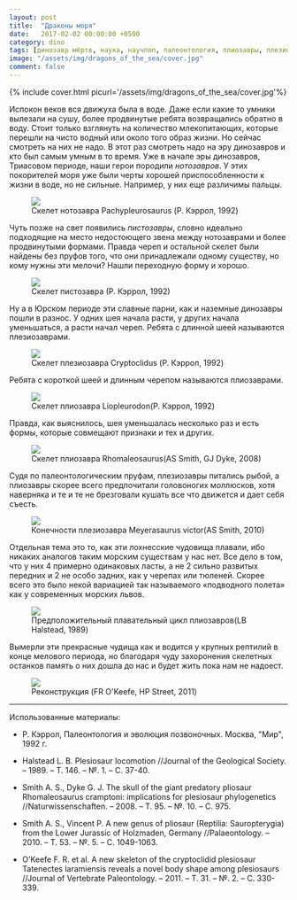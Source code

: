 ```yaml
---
layout: post
title:  "Драконы моря"
date:   2017-02-02 00:00:00 +0500
category: dino
tags: [динозавр мёртв, наука, научпоп, палеонтология, плиозавры, плезиозавры, триасовый период, юрский период, меловой период, нотозавры, пистозавры, Pachypleurosaurus, Cryptoclidus, Liopleurodon, Rhomaleosaurus, Meyerasaurus victor]
image: "/assets/img/dragons_of_the_sea/cover.jpg"
comment: false
---
```


{% include cover.html picurl='/assets/img/dragons_of_the_sea/cover.jpg'%}

Испокон веков вся движуха была в воде. Даже если какие то умники вылезали на сушу, более продвинутые ребята возвращались обратно в воду. Стоит только взглянуть на количество млекопитающих, которые перешли на чисто водный или около того образ жизни. Но сейчас смотреть на них не надо. В этот раз смотреть надо на эру динозавров и кто был самым умным в то время.
Уже в начале эры динозавров, Триасовом периоде, наши герои породили _нотозавров_. У этих покорителей моря уже были черты хорошей приспособленности к жизни в воде, но не сильные. Например, у них еще различимы пальцы. 

<figure>
  <img src="{{site.baseurl}}/assets/img/dragons_of_the_sea/1.png"/>
  <figcaption>Скелет нотозавра Pachypleurosaurus (Р. Кэррол, 1992)</figcaption>
</figure>

Чуть позже на свет появились _пистозавры_, словно идеально подходящие на место недостоющего звена между нотозаврами и более продвинутыми формами. Правда череп и остальной скелет были найдены без пруфов того, что они принадлежали одному существу, но кому нужны эти мелочи? Нашли переходную форму и хорошо. 

<figure>
  <img src="{{site.baseurl}}/assets/img/dragons_of_the_sea/2.png"/>
  <figcaption>Скелет пистозавра (Р. Кэррол, 1992)</figcaption>
</figure>

Ну а в Юрском периоде эти славные парни, как и наземные динозавры пошли в разнос. У одних шея начала расти, у других начала уменьшаться, а расти начал череп.
Ребята с длинной шеей называются плезиозаврами. 

<figure>
  <img src="{{site.baseurl}}/assets/img/dragons_of_the_sea/3.png"/>
  <figcaption>Скелет плезиозавра Cryptoclidus (Р. Кэррол, 1992)</figcaption>
</figure>

Ребята с короткой шеей и длинным черепом называются плиозаврами.

<figure>
  <img src="{{site.baseurl}}/assets/img/dragons_of_the_sea/4.png"/>
  <figcaption>Скелет плиозавра Liopleurodon(Р. Кэррол, 1992)</figcaption>
</figure>

Правда, как выяснилось, шея уменьшалась несколько раз и есть формы, которые совмещают признаки и тех и других. 

<figure>
  <img src="{{site.baseurl}}/assets/img/dragons_of_the_sea/5.png"/>
  <figcaption>Скелет плиозавра Rhomaleosaurus(AS Smith, GJ Dyke, 2008)</figcaption>
</figure>

Судя по палеонтологическим пруфам, плезиозавры питались рыбой, а плиозавры скорее всего предпочитали головоногих моллюсков, хотя наверняка и те и те не брезговали кушать все что движется и дает себя съесть. 

<figure>
  <img src="{{site.baseurl}}/assets/img/dragons_of_the_sea/6.png"/>
  <figcaption>Конечности плезиозавра Meyerasaurus victor(AS Smith, 2010)</figcaption>
</figure>

Отдельная тема это то, как эти лохнесские чудовища плавали, ибо никаких аналогов таким морским существам у нас нет. Все дело в том, что у них 4 примерно одинаковых ласты, а не 2 сильно развитых передних и 2 не особо задних, как у черепах или тюленей. Скорее всего это было некой вариацией так называемого «подводного полета» как у современных морских львов. 

<figure>
  <img src="{{site.baseurl}}/assets/img/dragons_of_the_sea/7.png"/>
  <figcaption>Предположительный плавательный цикл плиозавров(LB Halstead, 1989)</figcaption>
</figure>

Вымерли эти прекрасные чудища как и водится у крупных рептилий в конце мелового периода, но благодаря чуду захоронения скелетных останков память о них дошла до нас и будет жить пока нам не надоест. 

<figure>
  <img src="{{site.baseurl}}/assets/img/dragons_of_the_sea/8.jpg"/>
  <figcaption>Реконструкция (FR O'Keefe, HP Street, 2011)</figcaption>
</figure>

---

Использованные материалы:
+ Р. Кэррол, Палеонтология и эволюция позвоночных. Москва, "Мир", 1992 г.

+ Halstead L. B. Plesiosaur locomotion //Journal of the Geological Society. – 1989. – Т. 146. – №. 1. – С. 37-40.

+ Smith A. S., Dyke G. J. The skull of the giant predatory pliosaur Rhomaleosaurus cramptoni: implications for plesiosaur phylogenetics //Naturwissenschaften. – 2008. – Т. 95. – №. 10. – С. 975.

+ Smith A. S., Vincent P. A new genus of pliosaur (Reptilia: Sauropterygia) from the Lower Jurassic of Holzmaden, Germany //Palaeontology. – 2010. – Т. 53. – №. 5. – С. 1049-1063.

+ O’Keefe F. R. et al. A new skeleton of the cryptoclidid plesiosaur Tatenectes laramiensis reveals a novel body shape among plesiosaurs //Journal of Vertebrate Paleontology. – 2011. – Т. 31. – №. 2. – С. 330-339.

